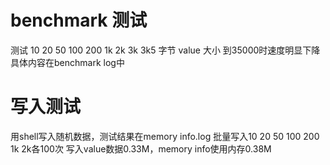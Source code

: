 # benchmark 测试
测试 10 20 50 100 200 1k 2k 3k 3k5 字节 value 大小
到35000时速度明显下降
具体内容在benchmark log中

# 写入测试
用shell写入随机数据，测试结果在memory info.log
批量写入10 20 50 100 200 1k 2k各100次
写入value数据0.33M，memory info使用内存0.38M

